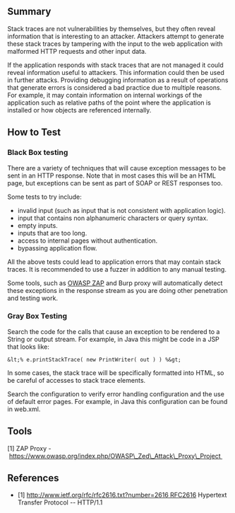 Summary
-------

Stack traces are not vulnerabilities by themselves, but they often reveal information that is interesting to an attacker. Attackers attempt to generate these stack traces by tampering with the input to the web application with malformed HTTP requests and other input data.

If the application responds with stack traces that are not managed it could reveal information useful to attackers. This information could then be used in further attacks. Providing debugging information as a result of operations that generate errors is considered a bad practice due to multiple reasons. For example, it may contain information on internal workings of the application such as relative paths of the point where the application is installed or how objects are referenced internally.

How to Test
-----------

### Black Box testing

There are a variety of techniques that will cause exception messages to be sent in an HTTP response. Note that in most cases this will be an HTML page, but exceptions can be sent as part of SOAP or REST responses too.

Some tests to try include:

-   invalid input (such as input that is not consistent with application logic).
-   input that contains non alphanumeric characters or query syntax.
-   empty inputs.
-   inputs that are too long.
-   access to internal pages without authentication.
-   bypassing application flow.

All the above tests could lead to application errors that may contain stack traces. It is recommended to use a fuzzer in addition to any manual testing.

Some tools, such as [OWASP ZAP](OWASP_Zed_Attack_Proxy_Project "wikilink") and Burp proxy will automatically detect these exceptions in the response stream as you are doing other penetration and testing work.

### Gray Box Testing

Search the code for the calls that cause an exception to be rendered to a String or output stream. For example, in Java this might be code in a JSP that looks like:

    &lt;% e.printStackTrace( new PrintWriter( out ) ) %&gt;

In some cases, the stack trace will be specifically formatted into HTML, so be careful of accesses to stack trace elements.

Search the configuration to verify error handling configuration and the use of default error pages. For example, in Java this configuration can be found in web.xml.

Tools
-----

\[1\] ZAP Proxy - https://www.owasp.org/index.php/OWASP\_Zed\_Attack\_Proxy\_Project 

References
----------

-   \[1\] [http://www.ietf.org/rfc/rfc2616.txt?number=2616 RFC2616](http://www.ietf.org/rfc/rfc2616.txt?number=2616_RFC2616 "wikilink") Hypertext Transfer Protocol -- HTTP/1.1

